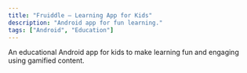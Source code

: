 ```yaml
---
title: "Fruiddle – Learning App for Kids"
description: "Android app for fun learning."
tags: ["Android", "Education"]
---
```


An educational Android app for kids to make learning fun and engaging using gamified content.